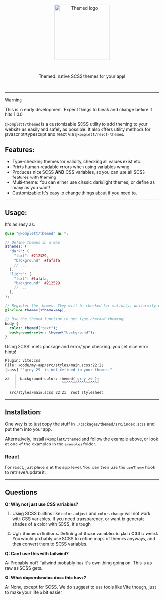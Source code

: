 <p align="center">
  <a href="https://github.com/komplettio/themed" target="_blank" rel="noopener noreferrer">
    <img width="180" src="https://raw.githubusercontent.com/komplettio/themed/refs/heads/main/assets/themed-logo.png" alt="Themed logo">
  </a>
</p>
<br/>
<p align="center">
  Themed: native SCSS themes for your app! 
</p>
<br/>

---

> [!WARNING]  
> This is in early development. Expect things to break and change before it hits 1.0.0

`@komplett/themed` is a customizable SCSS utility to add theming to your website as easily and safely as possible. It also offers utility methods for javascript/typescript and react via `@komplett/react-themed`.

## Features:

- Type-checking themes for validity, checking all values exist etc.
- Prints human-readable errors when using variables wrong
- Produces nice SCSS **AND** CSS variables, so you can use all SCSS features with theming
- Multi-theme: You can either use classic dark/light themes, or define as many as you want!
- Customizable: It's easy to change things about if you need to.

---

## Usage:

It's as easy as:

```scss
@use "@komplett/themed" as *;

// Define themes in a map
$themes: (
  "dark": (
    "text": #212529,
    "background": #fafafa,
    // ...
  ),
  "light": (
    "text": #fafafa,
    "background": #212529,
    // ...
  ),
);

// Register the themes. They will be checked for validity, uniformity etc.
@include themes($theme-map);

// Use the themed function to get type-checked theming!
body {
  color: themed("text");
  background-color: themed("background");
}
```

Using SCSS' meta package and error/type checking. you get nice error hints!

```bash
Plugin: vite:css
File: /code/my-app/src/styles/main.scss:22:21
[sass] "'grey-29' is not defined in your themes."
    ╷
22  │  background-color: themed("grey-29");
    │                     ^^^^^^^^^^^^^^^^^
    ╵
  src/styles/main.scss 22:21  root stylesheet
```

---

## Installation:

One way is to just copy the stuff in `./packages/themed/src/index.scss` and put them into your app.

Alternatively, install `@komplett/themed` and follow the example above, or look at one of the examples in the `examples` folder.

### React

For react, just place a <ThemeProvider> at the app level. You can then use the `useTheme` hook to retrieve/update it.

---
## Questions

**Q: Why not just use CSS variables?**

1. Using SCSS builtins like `color.adjust` and `color.change` will not work with CSS variables. If you need transparency, or want to generate shades of a color with SCSS, it's tough

2. Ugly theme definitions. Defining all those variables in plain CSS is weird. You would probably use SCSS to define maps of themes anyways, and then convert them to SCSS variables.

**Q: Can I use this with tailwind?**

A: Probably not? Tailwind probably has it's own thing going on. This is as raw as SCSS gets.

**Q: What dependencies does this have?**

A: None, except for SCSS. We do suggest to use tools like Vite though, just to make your life a bit easier.
